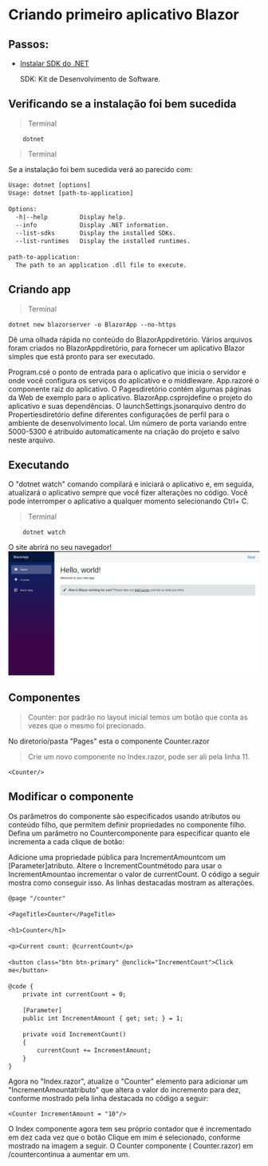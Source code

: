 # Criando primeiro aplicativo Blazor

## Passos:

- [Instalar SDK do .NET](https://docs.microsoft.com/dotnet/core/install/linux?WT.mc_id=dotnet-35129-website)

    SDK: Kit de Desenvolvimento de Software.

## Verificando se a instalação foi bem sucedida
>Terminal
~~~
    dotnet
~~~
>Terminal

Se a instalação foi bem sucedida verá ao parecido com:
~~~
Usage: dotnet [options]
Usage: dotnet [path-to-application]

Options:
  -h|--help         Display help.
  --info            Display .NET information.
  --list-sdks       Display the installed SDKs.
  --list-runtimes   Display the installed runtimes.

path-to-application:
  The path to an application .dll file to execute.
~~~
## Criando app 
>Terminal
~~~
dotnet new blazorserver -o BlazorApp --no-https
~~~
Dê uma olhada rápida no conteúdo do BlazorAppdiretório. Vários arquivos foram criados no BlazorAppdiretório, para fornecer um aplicativo Blazor simples que está pronto para ser executado.

Program.csé o ponto de entrada para o aplicativo que inicia o servidor e onde você configura os serviços do aplicativo e o middleware.
App.razoré o componente raiz do aplicativo.
O Pagesdiretório contém algumas páginas da Web de exemplo para o aplicativo.
BlazorApp.csprojdefine o projeto do aplicativo e suas dependências.
O launchSettings.jsonarquivo dentro do Propertiesdiretório define diferentes configurações de perfil para o ambiente de desenvolvimento local. Um número de porta variando entre 5000-5300 é atribuído automaticamente na criação do projeto e salvo neste arquivo.

## Executando

O "dotnet watch" comando compilará e iniciará o aplicativo e, em seguida, atualizará o aplicativo sempre que você fizer alterações no código. Você pode interromper o aplicativo a qualquer momento selecionando Ctrl+ C.


>Terminal
~~~
    dotnet watch
~~~
O site abrirá no seu navegador!
![Site](https://github.com/neresfabio/estudo.NET/blob/master/Blazor_Tutorial/BlazorApp/images/Captura%20de%20tela%20de%202022-02-03%2020-45-36.png)

## Componentes

>Counter: por padrão no layout inicial temos um botão que conta as vezes que o mesmo foi precionado.

No diretorio/pasta "Pages" esta o componente Counter.razor

>Crie um novo componente no Index.razor, pode ser ali pela linha 11.

~~~
<Counter/>
~~~

## Modificar o componente
Os parâmetros do componente são especificados usando atributos ou conteúdo filho, que permitem definir propriedades no componente filho. Defina um parâmetro no Countercomponente para especificar quanto ele incrementa a cada clique de botão:

Adicione uma propriedade pública para IncrementAmountcom um [Parameter]atributo.
Altere o IncrementCountmétodo para usar o IncrementAmountao incrementar o valor de currentCount.
O código a seguir mostra como conseguir isso. As linhas destacadas mostram as alterações.

~~~
@page "/counter"

<PageTitle>Counter</PageTitle>

<h1>Counter</h1>

<p>Current count: @currentCount</p>

<button class="btn btn-primary" @onclick="IncrementCount">Click me</button>

@code {
    private int currentCount = 0;

    [Parameter]
    public int IncrementAmount { get; set; } = 1;

    private void IncrementCount()
    {
        currentCount += IncrementAmount;
    }
} 
~~~

Agora no "Index.razor", atualize o "Counter" elemento para adicionar um "IncrementAmountatributo" que altera o valor do incremento para dez, conforme mostrado pela linha destacada no código a seguir:

~~~ 
<Counter IncrementAmount = "10"/> 
~~~

O Index componente agora tem seu próprio contador que é incrementado em dez cada vez que o botão Clique em mim é selecionado, conforme mostrado na imagem a seguir. O Counter componente ( Counter.razor) em /countercontinua a aumentar em um.






